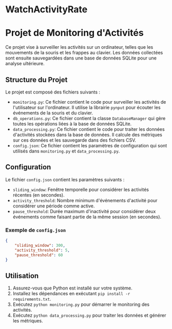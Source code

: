 # WatchActivityRate

# Projet de Monitoring d'Activités

Ce projet vise à surveiller les activités sur un ordinateur, telles que les mouvements de la souris et les frappes au clavier. Les données collectées sont ensuite sauvegardées dans une base de données SQLite pour une analyse ultérieure.

## Structure du Projet

Le projet est composé des fichiers suivants :

- `monitoring.py`: Ce fichier contient le code pour surveiller les activités de l'utilisateur sur l'ordinateur. Il utilise la librairie `pynput` pour écouter les événements de la souris et du clavier.
- `db_operations.py`: Ce fichier contient la classe `DatabaseManager` qui gère toutes les opérations liées à la base de données SQLite.
- `data_processing.py`: Ce fichier contient le code pour traiter les données d'activités stockées dans la base de données. Il calcule des métriques sur ces données et les sauvegarde dans des fichiers CSV.
- `config.json`: Ce fichier contient les paramètres de configuration qui sont utilisés dans `monitoring.py` et `data_processing.py`.

## Configuration

Le fichier `config.json` contient les paramètres suivants :

- `sliding_window`: Fenêtre temporelle pour considérer les activités récentes (en secondes).
- `activity_threshold`: Nombre minimum d'événements d'activité pour considérer une période comme active.
- `pause_threshold`: Durée maximum d'inactivité pour considérer deux événements comme faisant partie de la même session (en secondes).

### Exemple de `config.json`

```json
{
    "sliding_window": 300,
    "activity_threshold": 5,
    "pause_threshold": 60
}
```

## Utilisation

1. Assurez-vous que Python est installé sur votre système.
2. Installez les dépendances en exécutant `pip install -r requirements.txt`.
3. Exécutez `python monitoring.py` pour démarrer le monitoring des activités.
4. Exécutez `python data_processing.py` pour traiter les données et générer les métriques.
